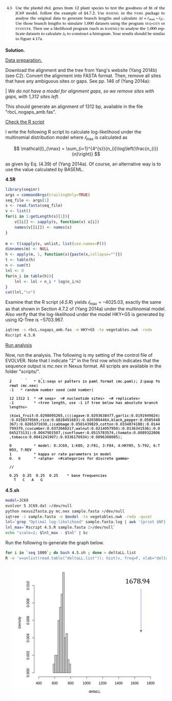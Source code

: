 <p>
  <img src="img/4.5-P.png">
</p>

**Solution.**

<ins>Data preparation.</ins>

Download the alignment and the tree from Yang's website (Yang 2014b)
(see C2). Convert the alignment into FASTA format. Then, remove all
sites that have any ambiguous sites or gaps. See pp. 146 of (Yang
2014a):

\| *We do not have a model for alignment gaps, so we remove sites with
gaps, with 1,312 sites left*.

This should generate an alignment of 1312 bp, available in the file
"rbcL.nogaps_amb.fas".

<ins>Check the R script</ins>

I write the following R script to calculate log-likelihood under the
multinomial distribution model where $\mathcal{l}_{\max}$ is calculated
as

$$
\mathcal{l}_{\max} = \sum_{i=1}^{4^{s}}{n_{i}\log\left(\frac{n_{i}}{n}\right)}
$$

as given by Eq. (4.39) of (Yang 2014a). Of course, an alternative way is
to use the value calculated by BASEML.

**4.5R**
```R
library(seqinr)
args = commandArgs(trailingOnly=TRUE)
seq_file <- args[1]
s <- read.fasta(seq_file)
v <- list()
for(i in 1:getLength(s)[1]){
    v[[i]] <- sapply(s, function(x) x[i])
    names(v[[i]]) <- names(s)
}

m <- t(sapply(v, unlist, list(use.names=F)))
dimnames(m) <- NULL
h <- apply(m, 1, function(x){paste(x,collapse="")})
t <- table(h)
n <- sum(t)
lnl <- 0
for(n_i in table(h)){
    lnl <- lnl + n_i * log(n_i/n)
}
cat(lnl,"\n")
```

Examine that the R script (*4.5.R*) yields
$\mathcal{l}_{\max} = –4025.03$, exactly the same as that shown in
Section 4.7.2 of (Yang 2014a) under the multinomial model. Also verify
that the log-likelihood under the model HKY+G5 is generated by using
IQ-Tree is $- 5703.967$.

```Bash
iqtree -s rbcL.nogaps_amb.fas -m HKY+G5 -te vegetables.nwk -redo
Rscript 4.5.R
```

<ins>Run analysis</ins>

Now, run the analysis. The following is my setting of the control file of EVOLVER.
Note that I indicate "2" in the first row which indicates that the
sequence output is *mc.nex* in Nexus format. All scripts are available in the folder "scripts/".

<p align=center>
  <img src=img/4.5-1.png>
</p>

**4.5.sh**

```Bash
model=JC69
evolver 5 JC69.dat >/dev/null
python nexus2fasta.py mc.nex sample.fasta >/dev/null
iqtree -s sample.fasta -m $model -te vegetables.nwk -redo -quiet
lnl=`grep "Optimal log-likelihood" sample.fasta.log | awk '{print $NF}'`
lnl_max=`Rscript 4.5.R sample.fasta 2>/dev/null`
echo "scale=2; $lnl_max - $lnl" | bc
```

Run the following to generate the graph below.

```Bash
for i in `seq 1000`; do bash 4.5.sh ; done > deltaLL.list
R -e 'v=unlist(read.table("deltaLL.list")); hist(v, freq=F, xlab="deltaLL")'
```

<p align=center>
  <img src=img/4.5-2.png>
</p>
